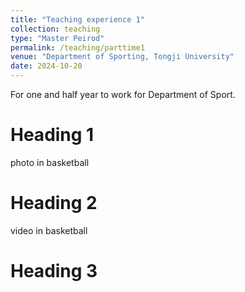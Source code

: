 ```yaml
---
title: "Teaching experience 1"
collection: teaching
type: "Master Peirod"
permalink: /teaching/parttime1
venue: "Department of Sporting, Tongji University"
date: 2024-10-20
---
```


For one and half year to work for Department of Sport.

Heading 1
======
photo in basketball

Heading 2
======
video in basketball

Heading 3
======
